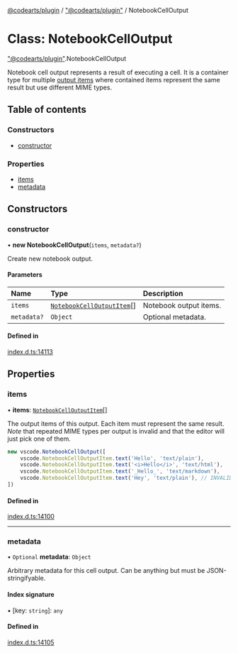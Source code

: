 [@codearts/plugin](../README.md) / ["@codearts/plugin"](../modules/_codearts_plugin_.md) / NotebookCellOutput

# Class: NotebookCellOutput

["@codearts/plugin"](../modules/_codearts_plugin_.md).NotebookCellOutput

Notebook cell output represents a result of executing a cell. It is a container type for multiple
[output items](codearts_plugin_.NotebookCellOutputItem.md) where contained items represent the same result but
use different MIME types.

## Table of contents

### Constructors

- [constructor](codearts_plugin_.NotebookCellOutput.md#constructor)

### Properties

- [items](codearts_plugin_.NotebookCellOutput.md#items)
- [metadata](codearts_plugin_.NotebookCellOutput.md#metadata)

## Constructors

### constructor

• **new NotebookCellOutput**(`items`, `metadata?`)

Create new notebook output.

#### Parameters

| Name | Type | Description |
| :------ | :------ | :------ |
| `items` | [`NotebookCellOutputItem`](codearts_plugin_.NotebookCellOutputItem.md)[] | Notebook output items. |
| `metadata?` | `Object` | Optional metadata. |

#### Defined in

[index.d.ts:14113](https://github.com/shuyaqian/cloudide-plugin-api/blob/5b69219/index.d.ts#L14113)

## Properties

### items

• **items**: [`NotebookCellOutputItem`](codearts_plugin_.NotebookCellOutputItem.md)[]

The output items of this output. Each item must represent the same result. _Note_ that repeated
MIME types per output is invalid and that the editor will just pick one of them.

```ts
new vscode.NotebookCellOutput([
	vscode.NotebookCellOutputItem.text('Hello', 'text/plain'),
	vscode.NotebookCellOutputItem.text('<i>Hello</i>', 'text/html'),
	vscode.NotebookCellOutputItem.text('_Hello_', 'text/markdown'),
	vscode.NotebookCellOutputItem.text('Hey', 'text/plain'), // INVALID: repeated type, editor will pick just one
])
```

#### Defined in

[index.d.ts:14100](https://github.com/shuyaqian/cloudide-plugin-api/blob/5b69219/index.d.ts#L14100)

___

### metadata

• `Optional` **metadata**: `Object`

Arbitrary metadata for this cell output. Can be anything but must be JSON-stringifyable.

#### Index signature

▪ [key: `string`]: `any`

#### Defined in

[index.d.ts:14105](https://github.com/shuyaqian/cloudide-plugin-api/blob/5b69219/index.d.ts#L14105)

